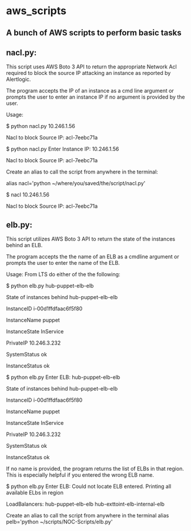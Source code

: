 # aws_scripts
A bunch of AWS scripts to perform basic tasks
--------------------------------------------------------------------------------------

nacl.py:
--------
This script uses AWS Boto 3 API to return the appropriate Network Acl
required to block the source IP attacking an instance as reported by Alertlogic. 

The program accepts the IP of an instance as a cmd line argument or prompts the 
user to enter an instance IP if no argument is provided by the user. 

Usage: 

$ python nacl.py 10.246.1.56

Nacl to block Source IP: acl-7eebc71a

$ python nacl.py
Enter Instance IP: 10.246.1.56

Nacl to block Source IP: acl-7eebc71a

Create an alias to call the script from anywhere in the terminal:

alias nacl='python ~/where/you/saved/the/script/nacl.py'

$ nacl 10.246.1.56

Nacl to block Source IP: acl-7eebc71a

elb.py:
-------
This script utilizes AWS Boto 3 API to return the state of the instances behind an ELB.

The program accepts the the name of an ELB as a cmdline argument or prompts the user to enter
the name of the ELB.

Usage:
From LTS do either of the the following:

$ python elb.py hub-puppet-elb-elb

State of instances behind hub-puppet-elb-elb

InstanceID i-00d1ffdfaac6f5f80

InstanceName puppet

InstanceState InService

PrivateIP 10.246.3.232

SystemStatus ok

InstanceStatus ok

$ python elb.py
Enter ELB: hub-puppet-elb-elb

State of instances behind hub-puppet-elb-elb

InstanceID i-00d1ffdfaac6f5f80

InstanceName puppet

InstanceState InService

PrivateIP 10.246.3.232

SystemStatus ok

InstanceStatus ok                                                           

If no name is provided, the program returns the list of ELBs in that region. This is especially helpful if you entered the wrong ELB name.

$ python elb.py
Enter ELB: 
Could not locate ELB entered. Printing all available ELbs in region

LoadBalancers:
hub-puppet-elb-elb
hub-exttoint-elb-internal-elb

Create an alias to call the script from anywhere in the terminal
alias pelb='python ~/scripts/NOC-Scripts/elb.py'
